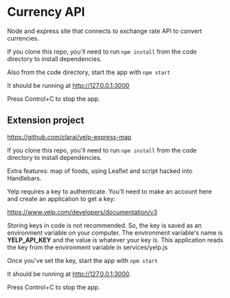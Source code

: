 # Currency API

Node and express site that connects to exchange rate API to convert currencies.

If you clone this repo, you'll need to run `npm install` from the code directory to install dependencies.

Also from the code directory, start the app with `npm start`

It should be running at http://127.0.0.1:3000

Press Control+C to stop the app. 

## Extension project

https://github.com/claraj/yelp-express-map

If you clone this repo, you'll need to run `npm install` from the code directory to install dependencies.

Extra features: map of foods, using Leaflet and script hacked into Handlebars.

Yelp requires a key to authenticate. You'll need to make an account here and create an application to get a key:

https://www.yelp.com/developers/documentation/v3

Storing keys in code is not recommended. So, the key is saved as an environment variable on your computer. 
The environment variable's name is **YELP_API_KEY** and the value is whatever your key is. This application reads the key from the environment variable in services/yelp.js

Once you've set the key, start the app with `npm start`

It should be running at http://127.0.0.1:3000.

Press Control+C to stop the app. 
